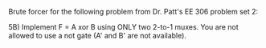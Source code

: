Brute forcer for the following problem from Dr. Patt's EE 306 problem set 2:

5B) Implement F = A xor B using ONLY two 2-to-1 muxes. You are not allowed to use a not gate (A' and B' are not available). 
